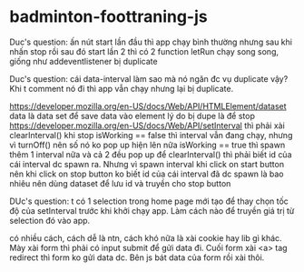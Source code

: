 ﻿# badminton-foottraning-js
Duc's question: ấn nút start lần đầu thì app chạy bình thường nhưng sau khi nhấn stop rồi sau đó start lần 2 thì có 2 function letRun chạy song song, giống như addeventlistener bị duplicate


Duc's question: cái data-interval làm sao mà nó ngăn đc vụ duplicate vậy? Khi t comment nó đi thì app vẫn chạy nhưng lại bị duplicate.

https://developer.mozilla.org/en-US/docs/Web/API/HTMLElement/dataset
data là data set để save data vào element
lý do bị dupe là để stop https://developer.mozilla.org/en-US/docs/Web/API/setInterval thì phải xài clearInterval()
khi stop isWorking == false thì interval vẫn đang chạy, nhưng vì turnOff() nên số nó ko pop up hiện lên nữa
isWorking == true thì spawn thêm 1 interval nữa và cả 2 đều pop up
để clearInterval() thì phải biết id của cái interval dc spawn ra. Nhưng vì spawn interval khi click on start button nên khi click on stop button ko biết id của cái interval đã dc spawn là bao nhiêu
nên dùng dataset để lưu id và truyền cho stop button


DUc's question: t có 1 selection trong home page mới tạo để thay chọn tốc độ của setInterval trước khi khởi chạy app. Làm cách nào để truyền giá trị từ selection đó vào app.

có nhiều cách, cách dễ là ntn, cách khó nữa là xài cookie hay lib gì khác. Mày xài form thì phải có input submit để gửi data đi. Cuối form xài \<a> tag redirect thì form ko gửi data dc. Bên js bát data của form rồi xài thôi.